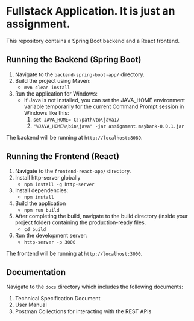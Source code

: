 # Fullstack Application. It is just an assignment.

This repository contains a Spring Boot backend and a React frontend.

## Running the Backend (Spring Boot)

1. Navigate to the `backend-spring-boot-app/` directory.
2. Build the project using Maven:
   - `mvn clean install`
3. Run the application for Windows:
   - If Java is not installed, you can set the JAVA_HOME environment variable temporarily for the current Command Prompt session in Windows like this:
      1.	`set JAVA_HOME= C:\path\to\java17`
      2.	`"%JAVA_HOME%\bin\java" -jar assignment.maybank-0.0.1.jar`

   
The backend will be running at `http://localhost:8089`.

## Running the Frontend (React)

1. Navigate to the `frontend-react-app/` directory.
2. Install http-server globally
    - `npm install -g http-server`
4. Install dependencies:
   - `npm install`
5. Build the application
   - `npm run build`
6. After completing the build, navigate to the build directory (inside your project folder) containing the production-ready files.
   - `cd build`
7. Run the development server:
   - `http-server -p 3000`

The frontend will be running at `http://localhost:3000`.

## Documentation
   Navigate to the `docs` directory which includes the following documents:
   1. Technical Specification Document
   2. User Manual
   3. Postman Collections for interacting with the REST APIs

